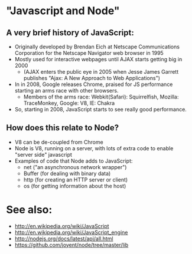 "Javascript and Node"
=====================

A very brief history of JavaScript:
-----------------------------------

* Originally developed by Brendan Eich at Netscape Communications Corporation for the Netscape Navigator web browser in 1995
* Mostly used for interactive webpages until AJAX starts getting big in 2000
  * (AJAX enters the public eye in 2005 when Jesse James Garrett publishes "Ajax: A New Approach to Web Applications")
* In in 2008, Google releases Chrome, praised for JS performance starting an arms race with other browsers.
  * Members of the arms race: Webkit(Safari): Squirrelfish, Mozilla: TraceMonkey, Google: V8, IE: Chakra 
* So, starting in 2008, JavaScript starts to see really good performance.

How does this relate to Node?
-----------------------------
* V8 can be de-coupled from Chrome
* Node is V8, running on a server, with lots of extra code to enable "server side" javascript
* Examples of code that Node adds to JavaScript:
  * net ("an asynchronous network wrapper")
  * Buffer (for dealing with binary data)
  * http (for creating an HTTP server or client)
  * os (for getting information about the host)


See also:
=========

* http://en.wikipedia.org/wiki/JavaScript
* http://en.wikipedia.org/wiki/JavaScript_engine
* http://nodejs.org/docs/latest/api/all.html
* https://github.com/joyent/node/tree/master/lib